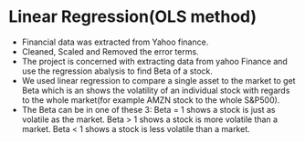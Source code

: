 # Linear Regression(OLS method)
 - Financial data was extracted from Yahoo finance.
 - Cleaned, Scaled and Removed the error terms.
 - The project is concerned with extracting data from yahoo Finance and use the regression abalysis to find Beta of a stock.
 - We used linear regression to compare a single asset to the market to get Beta which is an shows the volatility of an individual stock with regards to the whole market(for example AMZN stock to the whole S&P500).
 - The Beta can be in one of these 3:
     Beta = 1 shows a stock is just as volatile as the market.
     Beta > 1 shows a stock is more volatile than a market.
     Beta < 1 shows a stock is less volatile than a market.
    
